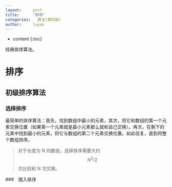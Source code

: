 ```yaml
---
layout:     post
title:      "排序"
categories:   算法(第四版)
author:     luyao
---
```


* content
{:toc}

经典排序算法。




# 排序

## 初级排序算法

### 选择排序

最简单的排序算法：首先，找到数组中最小的元素，其次，将它和数组的第一个元素交换位置（如果第一个元素就是最小元素那么就和自己交换）。再次，在剩下的元素中找到最小的元素，将它与数组的第二个元素交换位置。如此往复，直到将整个数组排序。

> 对于长度为 N 的数组，选择排序需要大约 $$N^2/2$$ 次比较和 N 次交换。

###　插入排序
